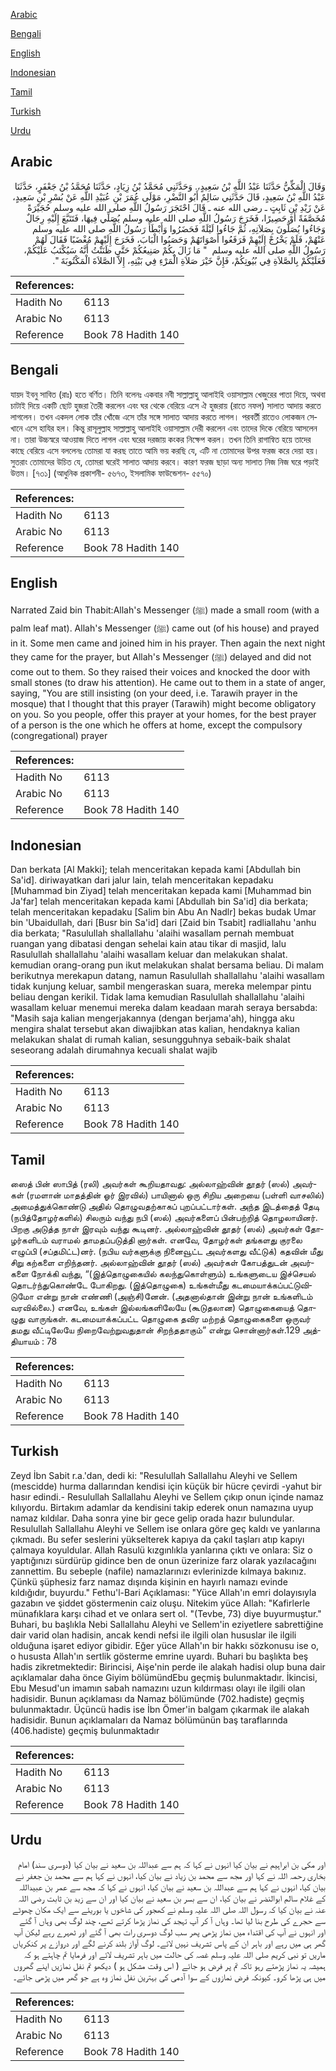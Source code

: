 [Arabic](#arabic)

[Bengali](#bengali)

[English](#english)

[Indonesian](#indonesian)

[Tamil](#tamil)

[Turkish](#turkish)

[Urdu](#urdu)

## Arabic


<div dir="rtl" lang="ar" style={{fontSize:'larger',backgroundColor:'#f8f9fa',padding:20}}>
وَقَالَ الْمَكِّيُّ حَدَّثَنَا عَبْدُ اللَّهِ بْنُ سَعِيدٍ،‏.‏ وَحَدَّثَنِي مُحَمَّدُ بْنُ زِيَادٍ، حَدَّثَنَا مُحَمَّدُ بْنُ جَعْفَرٍ، حَدَّثَنَا عَبْدُ اللَّهِ بْنُ سَعِيدٍ، قَالَ حَدَّثَنِي سَالِمٌ أَبُو النَّضْرِ، مَوْلَى عُمَرَ بْنِ عُبَيْدِ اللَّهِ عَنْ بُسْرِ بْنِ سَعِيدٍ، عَنْ زَيْدِ بْنِ ثَابِتٍ ـ رضى الله عنه ـ قَالَ احْتَجَرَ رَسُولُ اللَّهِ صلى الله عليه وسلم حُجَيْرَةً مُخَصَّفَةً أَوْ حَصِيرًا، فَخَرَجَ رَسُولُ اللَّهِ صلى الله عليه وسلم يُصَلِّي فِيهَا، فَتَتَبَّعَ إِلَيْهِ رِجَالٌ وَجَاءُوا يُصَلُّونَ بِصَلاَتِهِ، ثُمَّ جَاءُوا لَيْلَةً فَحَضَرُوا وَأَبْطَأَ رَسُولُ اللَّهِ صلى الله عليه وسلم عَنْهُمْ، فَلَمْ يَخْرُجْ إِلَيْهِمْ فَرَفَعُوا أَصْوَاتَهُمْ وَحَصَبُوا الْبَابَ، فَخَرَجَ إِلَيْهِمْ مُغْضَبًا فَقَالَ لَهُمْ رَسُولُ اللَّهِ صلى الله عليه وسلم ‏ "‏ مَا زَالَ بِكُمْ صَنِيعُكُمْ حَتَّى ظَنَنْتُ أَنَّهُ سَيُكْتَبُ عَلَيْكُمْ، فَعَلَيْكُمْ بِالصَّلاَةِ فِي بُيُوتِكُمْ، فَإِنَّ خَيْرَ صَلاَةِ الْمَرْءِ فِي بَيْتِهِ، إِلاَّ الصَّلاَةَ الْمَكْتُوبَةَ ‏"‏‏.‏
</div>
<div style={{backgroundColor:'#f8f9fa',padding:20, marginBottom: 10}}><table> <thead> <tr> <th>References:</th> <th></th> </tr> </thead> <tbody><tr><td>Hadith No</td><td>6113</td></tr><tr><td>Arabic No</td><td>6113</td></tr><tr><td>Reference</td><td>Book 78 Hadith 140</td></tr></tbody></table></div>

## Bengali


<div dir="ltr" lang="bn" style={{fontSize:'larger',backgroundColor:'#f8f9fa',padding:20}}>
যায়দ ইবনু সাবিত (রাঃ) হতে বর্ণিত। তিনি বলেনঃ একবার নবী সাল্লাল্লাহু আলাইহি ওয়াসাল্লাম খেজুরের পাতা দিয়ে, অথবা চাটাই দিয়ে একটি ছোট হুজরা তৈরী করলেন এবং ঘর থেকে বেরিয়ে এসে ঐ হুজরায় (রাতে নফল) সালাত আদায় করতে লাগলেন। তখন একদল লোক তাঁর খোঁজে এসে তাঁর সঙ্গে সালাত আদায় করতে লাগল। পরবর্তী রাতেও লোকজন সেখানে এসে হাযির হল। কিন্তু রাসূলুল্লাহ সাল্লাল্লাহু আলাইহি ওয়াসাল্লাম দেরী করলেন এবং তাদের দিকে বেরিয়ে আসলেন না। তারা উচ্চস্বরে আওয়াজ দিতে লাগল এবং ঘরের দরজায় কংকর নিক্ষেপ করল। তখন তিনি রাগান্বিত হয়ে তাদের কাছে বেরিয়ে এসে বললেনঃ তোমরা যা করছ তাতে আমি ভয় করছি যে, এটি না তোমাদের উপর ফরজ করে দেয়া হয়। সুতরাং তোমাদের উচিত যে, তোমরা ঘরেই সালাত আদায় করবে। কারণ ফরজ ছাড়া অন্য সালাত নিজ নিজ ঘরে পড়াই উত্তম। [৭৩১] (আধুনিক প্রকাশনী- ৫৬৭৩, ইসলামিক ফাউন্ডেশন- ৫৫৭০)
</div>
<div style={{backgroundColor:'#f8f9fa',padding:20, marginBottom: 10}}><table> <thead> <tr> <th>References:</th> <th></th> </tr> </thead> <tbody><tr><td>Hadith No</td><td>6113</td></tr><tr><td>Arabic No</td><td>6113</td></tr><tr><td>Reference</td><td>Book 78 Hadith 140</td></tr></tbody></table></div>

## English


<div dir="ltr" lang="en" style={{fontSize:'larger',backgroundColor:'#f8f9fa',padding:20}}>
Narrated Zaid bin Thabit:Allah's Messenger (ﷺ) made a small room (with a palm leaf mat). Allah's Messenger (ﷺ) came out (of his house) and prayed in it. Some men came and joined him in his prayer. Then again the next night they came for the prayer, but Allah's Messenger (ﷺ) delayed and did not come out to them. So they raised their voices and knocked the door with small stones (to draw his attention). He came out to them in a state of anger, saying, "You are still insisting (on your deed, i.e. Tarawih prayer in the mosque) that I thought that this prayer (Tarawih) might become obligatory on you. So you people, offer this prayer at your homes, for the best prayer of a person is the one which he offers at home, except the compulsory (congregational) prayer
</div>
<div style={{backgroundColor:'#f8f9fa',padding:20, marginBottom: 10}}><table> <thead> <tr> <th>References:</th> <th></th> </tr> </thead> <tbody><tr><td>Hadith No</td><td>6113</td></tr><tr><td>Arabic No</td><td>6113</td></tr><tr><td>Reference</td><td>Book 78 Hadith 140</td></tr></tbody></table></div>

## Indonesian


<div dir="ltr" lang="id" style={{fontSize:'larger',backgroundColor:'#f8f9fa',padding:20}}>
Dan berkata [Al Makki]; telah menceritakan kepada kami [Abdullah bin Sa'id]. diriwayatkan dari jalur lain, telah menceritakan kepadaku [Muhammad bin Ziyad] telah menceritakan kepada kami [Muhammad bin Ja'far] telah menceritakan kepada kami [Abdullah bin Sa'id] dia berkata; telah menceritakan kepadaku [Salim bin Abu An Nadlr] bekas budak Umar bin 'Ubaidullah, dari [Busr bin Sa'id] dari [Zaid bin Tsabit] radliallahu 'anhu dia berkata; "Rasulullah shallallahu 'alaihi wasallam pernah membuat ruangan yang dibatasi dengan sehelai kain atau tikar di masjid, lalu Rasulullah shallallahu 'alaihi wasallam keluar dan melakukan shalat. kemudian orang-orang pun ikut melakukan shalat bersama beliau. Di malam berikutnya merekapun datang, namun Rasulullah shallallahu 'alaihi wasallam tidak kunjung keluar, sambil mengeraskan suara, mereka melempar pintu beliau dengan kerikil. Tidak lama kemudian Rasulullah shallallahu 'alaihi wasallam keluar menemui mereka dalam keadaan marah seraya bersabda: "Masih saja kalian mengerjakannya (dengan berjama'ah), hingga aku mengira shalat tersebut akan diwajibkan atas kalian, hendaknya kalian melakukan shalat di rumah kalian, sesungguhnya sebaik-baik shalat seseorang adalah dirumahnya kecuali shalat wajib
</div>
<div style={{backgroundColor:'#f8f9fa',padding:20, marginBottom: 10}}><table> <thead> <tr> <th>References:</th> <th></th> </tr> </thead> <tbody><tr><td>Hadith No</td><td>6113</td></tr><tr><td>Arabic No</td><td>6113</td></tr><tr><td>Reference</td><td>Book 78 Hadith 140</td></tr></tbody></table></div>

## Tamil


<div dir="ltr" lang="ta" style={{fontSize:'larger',backgroundColor:'#f8f9fa',padding:20}}>
ஸைத் பின் ஸாபித் (ரலி) அவர்கள் கூறியதாவது: அல்லாஹ்வின் தூதர் (ஸல்) அவர்கள் (ரமளான் மாதத்தின் ஓர் இரவில்) பாயினால் ஒரு சிறிய அறையை (பள்ளி வாசலில்) அமைத்துக்கொண்டு அதில் தொழுவதற்காகப் புறப்பட்டார்கள். அந்த இடத்தைத் தேடி (நபித்தோழர்களில்) சிலரும் வந்து நபி (ஸல்) அவர்களைப் பின்பற்றித் தொழலாயினர். பிறகு அடுத்த நாள் இரவும் வந்து கூடினர். அல்லாஹ்வின் தூதர் (ஸல்) அவர்கள் தோழர்களிடம் வராமல் தாமதப்படுத்தி னார்கள். எனவே, தோழர்கள் தங்களது குரலை எழுப்பி (சப்தமிட்ட)னர். (நபிய வர்களுக்கு நினைவூட்ட அவர்களது வீட்டுக்) கதவின் மீது சிறு கற்களை எறிந்தனர். அல்லாஹ்வின் தூதர் (ஸல்) அவர்கள் கோபத்துடன் அவர்களை நோக்கி வந்து, “(இத்தொழுகையில் கலந்துகொள்ளும்) உங்களுடைய இச்செயல் தொடர்ந்துகொண்டே போகிறது. (இத்தொழுகை) உங்கள்மீது கடமையாக்கப்பட்டுவிடுமோ என்று நான் எண்ணி (அஞ்சி)னேன். (அதனால்தான் இன்று நான் உங்களிடம் வரவில்லை.) எனவே, உங்கள் இல்லங்களிலேயே (கூடுதலான) தொழுகையைத் தொழுது வாருங்கள். கடமையாக்கப்பட்ட தொழுகை தவிர மற்றத் தொழுகைகளை ஒருவர் தமது வீட்டிலேயே நிறைவேற்றுவதுதான் சிறந்ததாகும்” என்று சொன்னார்கள்.129 அத்தியாயம் : 78
</div>
<div style={{backgroundColor:'#f8f9fa',padding:20, marginBottom: 10}}><table> <thead> <tr> <th>References:</th> <th></th> </tr> </thead> <tbody><tr><td>Hadith No</td><td>6113</td></tr><tr><td>Arabic No</td><td>6113</td></tr><tr><td>Reference</td><td>Book 78 Hadith 140</td></tr></tbody></table></div>

## Turkish


<div dir="ltr" lang="tr" style={{fontSize:'larger',backgroundColor:'#f8f9fa',padding:20}}>
Zeyd İbn Sabit r.a.'dan, dedi ki: "Resulullah Sallallahu Aleyhi ve Sellem (mescidde) hurma dallarından kendisi için küçük bir hücre çevirdi -yahut bir hasır edindi.- Resulullah Sallallahu Aleyhi ve Sellem çıkıp onun içinde namaz kılıyordu. Birtakım adamlar da kendisini takip ederek onun namazına uyup namaz kıldılar. Daha sonra yine bir gece gelip orada hazır bulundular. Resulullah Sallallahu Aleyhi ve Sellem ise onlara göre geç kaldı ve yanlarına çıkmadı. Bu sefer seslerini yükselterek kapıya da çakıl taşları atıp kapıyı çalmaya koyuldular. Allah Rasulü kızgınlıkla yanlarına çıktı ve onlara: Siz o yaptığınızı sürdürüp gidince ben de onun üzerinize farz olarak yazılacağını zannettim. Bu sebeple (nafile) namazlarınızı evlerinizde kılmaya bakınız. Çünkü şüphesiz farz namaz dışında kişinin en hayırlı namazı evinde kıldığıdır, buyurdu." Fethu'l-Bari Açıklaması: "Yüce Allah'ın emri dolayısıyla gazabın ve şiddet göstermenin caiz oluşu. Nitekim yüce Allah: "Kafirlerle münafıklara karşı cihad et ve onlara sert ol. "(Tevbe, 73) diye buyurmuştur." Buhari, bu başlıkla Nebi Sallallahu Aleyhi ve Sellem'in eziyetlere sabrettiğine dair varid olan hadisin, ancak kendi nefsi ile ilgili olan hususlar ile ilgili olduğuna işaret ediyor gibidir. Eğer yüce Allah'ın bir hakkı sözkonusu ise o, o hususta Allah'ın sertlik gösterme emrine uyardı. Buhari bu başlıkta beş hadis zikretmektedir: Birincisi, Aişe'nin perde ile alakah hadisi olup buna dair açıklamalar daha önce Giyim bölümündEbu geçmiş bulunmaktadır. İkincisi, Ebu Mesud'un imamın sabah namazını uzun kıldırması olayı ile ilgili olan hadisidir. Bunun açıklaması da Namaz bölümünde (702.hadiste) geçmiş bulunmaktadır. Üçüncü hadis ise İbn Ömer'in balgam çıkarmak ile alakah hadisidir. Bunun açıklamaları da Namaz bölümünün baş taraflarında (406.hadiste) geçmiş bulunmaktadır
</div>
<div style={{backgroundColor:'#f8f9fa',padding:20, marginBottom: 10}}><table> <thead> <tr> <th>References:</th> <th></th> </tr> </thead> <tbody><tr><td>Hadith No</td><td>6113</td></tr><tr><td>Arabic No</td><td>6113</td></tr><tr><td>Reference</td><td>Book 78 Hadith 140</td></tr></tbody></table></div>

## Urdu


<div dir="rtl" lang="ur" style={{fontSize:'larger',backgroundColor:'#f8f9fa',padding:20}}>
اور مکی بن ابراہیم نے بیان کیا انہوں نے کہا کہ ہم سے عبداللہ بن سعید نے بیان کیا (دوسری سند) امام بخاری رحمہ اللہ نے کہا اور مجھ سے محمد بن زیاد نے بیان کیا، انہوں نے کہا ہم سے محمد بن جعفر نے بیان کیا، انہوں نے کہا ہم سے عبداللہ بن سعید نے بیان کیا، انہوں نے کہا کہ مجھ سے عمر بن عبیداللہ کے غلام سالم ابوالنضر نے بیان کیا، ان سے بسر بن سعید نے بیان کیا اور ان سے زید بن ثابت رضی اللہ عنہ نے بیان کیا کہ رسول اللہ صلی اللہ علیہ وسلم نے کھجور کی شاخوں یا بوریئے سے ایک مکان چھوٹے سے حجرے کی طرح بنا لیا تھا۔ وہاں آ کر آپ تہجد کی نماز پڑھا کرتے تھے، چند لوگ بھی وہاں آ گئے اور انہوں نے آپ کی اقتداء میں نماز پڑھی پھر سب لوگ دوسری رات بھی آ گئے اور ٹھہرے رہے لیکن آپ گھر ہی میں رہے اور باہر ان کے پاس تشریف نہیں لائے۔ لوگ آواز بلند کرنے لگے اور دروازے پر کنکریاں ماریں تو نبی کریم صلی اللہ علیہ وسلم غصہ کی حالت میں باہر تشریف لائے اور فرمایا تم چاہتے ہو کہ ہمیشہ یہ نماز پڑھتے رہو تاکہ تم پر فرض ہو جائے ( اس وقت مشکل ہو ) دیکھو تم نفل نمازیں اپنے گھروں میں ہی پڑھا کرو۔ کیونکہ فرض نمازوں کے سوا آدمی کی بہترین نفل نماز وہ ہے جو گھر میں پڑھی جائے۔
</div>
<div style={{backgroundColor:'#f8f9fa',padding:20, marginBottom: 10}}><table> <thead> <tr> <th>References:</th> <th></th> </tr> </thead> <tbody><tr><td>Hadith No</td><td>6113</td></tr><tr><td>Arabic No</td><td>6113</td></tr><tr><td>Reference</td><td>Book 78 Hadith 140</td></tr></tbody></table></div>